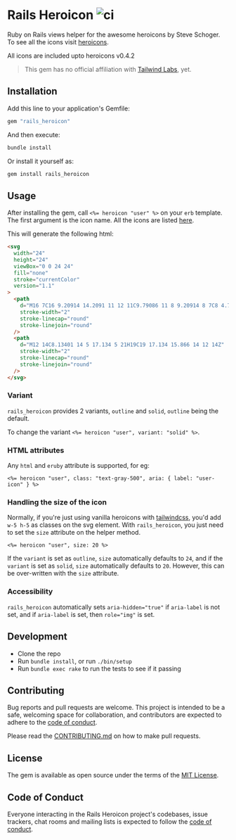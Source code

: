 # Rails Heroicon ![ci](https://github.com/abeidahmed/rails-heroicon/actions/workflows/ci.yml/badge.svg)

Ruby on Rails views helper for the awesome heroicons by Steve Schoger. To see
all the icons visit [heroicons](https://heroicons.com/).

All icons are included upto heroicons v0.4.2

> This gem has no official affiliation with [Tailwind Labs](https://github.com/tailwindlabs),
> yet.

## Installation

Add this line to your application's Gemfile:

```ruby
gem "rails_heroicon"
```

And then execute:

```bash
bundle install
```

Or install it yourself as:

```bash
gem install rails_heroicon
```

## Usage

After installing the gem, call `<%= heroicon "user" %>` on your `erb` template.
The first argument is the icon name. All the icons are listed [here](https://heroicons.com/).

This will generate the following html:

```html
<svg
  width="24"
  height="24"
  viewBox="0 0 24 24"
  fill="none"
  stroke="currentColor"
  version="1.1"
>
  <path
    d="M16 7C16 9.20914 14.2091 11 12 11C9.79086 11 8 9.20914 8 7C8 4.79086 9.79086 3 12 3C14.2091 3 16 4.79086 16 7Z"
    stroke-width="2"
    stroke-linecap="round"
    stroke-linejoin="round"
  />
  <path
    d="M12 14C8.13401 14 5 17.134 5 21H19C19 17.134 15.866 14 12 14Z"
    stroke-width="2"
    stroke-linecap="round"
    stroke-linejoin="round"
  />
</svg>
```

### Variant

`rails_heroicon` provides 2 variants, `outline` and `solid`, `outline` being
the default.

To change the variant `<%= heroicon "user", variant: "solid" %>`.

### HTML attributes

Any `html` and `eruby` attribute is supported, for eg:

```erb
<%= heroicon "user", class: "text-gray-500", aria: { label: "user-icon" } %>
```

### Handling the size of the icon

Normally, if you're just using vanilla heroicons with [tailwindcss](https://tailwindcss.com/),
you'd add `w-5 h-5` as classes on the svg element. With `rails_heroicon`, you just
need to set the `size` attribute on the helper method.

```erb
<%= heroicon "user", size: 20 %>
```

If the `variant` is set as `outline`, `size` automatically defaults to `24`,
and if the `variant` is set as `solid`, `size` automatically defaults to `20`.
However, this can be over-written with the `size` attribute.

### Accessibility

`rails_heroicon` automatically sets `aria-hidden="true"` if `aria-label` is not
set, and if `aria-label` is set, then `role="img"` is set.

## Development

- Clone the repo
- Run `bundle install`, or run `./bin/setup`
- Run `bundle exec rake` to run the tests to see if it passing

## Contributing

Bug reports and pull requests are welcome. This project is intended to be a
safe, welcoming space for collaboration, and contributors are expected to adhere
to the [code of conduct](https://github.com/abeidahmed/rails-heroicon/blob/main/CODE_OF_CONDUCT.md).

Please read the [CONTRIBUTING.md](https://github.com/abeidahmed/rails-heroicon/blob/main/CONTRIBUTING.md)
on how to make pull requests.

## License

The gem is available as open source under the terms of the [MIT License](https://opensource.org/licenses/MIT).

## Code of Conduct

Everyone interacting in the Rails Heroicon project's codebases, issue trackers,
chat rooms and mailing lists is expected to follow the
[code of conduct](https://github.com/abeidahmed/rails-heroicon/blob/main/CODE_OF_CONDUCT.md).
